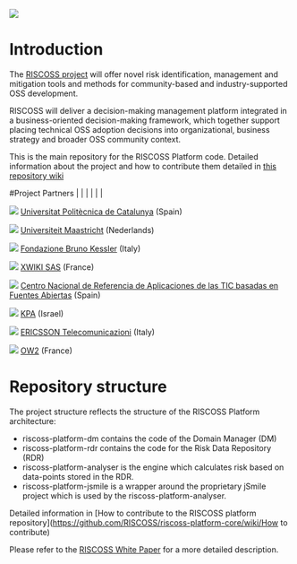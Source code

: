 ![](https://github.com/riscoss/riscoss-platform-core/wiki/images/logo_riscoss_DSP.png)
# Introduction

The [RISCOSS project](http://www.riscoss.eu) will offer novel risk identification, management and mitigation tools and methods for community-based and industry-supported OSS development. 

RISCOSS will deliver a decision-making management platform integrated in a business-oriented decision-making framework, which together support placing technical OSS adoption decisions into organizational, business strategy and broader OSS community context.

This is the main repository for the RISCOSS Platform code. Detailed information about the project and how to contribute them detailed in  [this repository wiki](https://github.com/RISCOSS/riscoss-platform-core/wiki)

#Project Partners
| | |
| | |

![](https://github.com/riscoss/riscoss-platform-core/wiki/images/partners/upc_logo.jpg) [Universitat Politècnica de Catalunya](http://www.upc.edu/) (Spain) <br>

![](https://github.com/riscoss/riscoss-platform-core/wiki/images/partners/maastricht_logo.jpg) [Universiteit Maastricht](http://www.maastrichtuniversity.nl/) (Nederlands) <br>

![](https://github.com/riscoss/riscoss-platform-core/wiki/images/partners/FBK_logo.jpg) [Fondazione Bruno Kessler](http://www.fbk.eu/) (Italy) <br>

![](https://github.com/riscoss/riscoss-platform-core/wiki/images/partners/xwiki_logo.jpg) [XWIKI SAS](http://www.xwiki.com/en/) (France)  <br>

![](https://github.com/riscoss/riscoss-platform-core/wiki/images/partners/cenatic_logo.jpg) [Centro Nacional de Referencia de Aplicaciones de las TIC basadas en Fuentes Abiertas](http://www.cenatic.es/) (Spain) <br>

 ![](https://github.com/riscoss/riscoss-platform-core/wiki/images/partners/kpa_logo.jpg) [KPA](http://www.kpa-group.com/) (Israel) <br>

 ![](https://github.com/riscoss/riscoss-platform-core/wiki/images/partners/ericsson_logo.jpg) [ERICSSON Telecomunicazioni](http://www.ericsson.com/it) (Italy) <br>

 ![](https://github.com/riscoss/riscoss-platform-core/wiki/images/partners/ow2_logo.jpg) [OW2](http://www.ow2.org/) (France) <br>
 
# Repository structure

The project structure reflects the structure of the RISCOSS Platform architecture:

* riscoss-platform-dm contains the code of the Domain Manager (DM)
* riscoss-platform-rdr contains the code for the Risk Data Repository (RDR)
* riscoss-platform-analyser is the engine which calculates risk based on data-points stored in the RDR.
* riscoss-platform-jsmile is a wrapper around the proprietary jSmile project which is used by the riscoss-platform-analyser.

Detailed information in  [How to contribute to the RISCOSS platform repository](https://github.com/RISCOSS/riscoss-platform-core/wiki/How to contribute) 

Please refer to the [RISCOSS White Paper](http://www.riscoss.eu/bin/download/Discover/Whitepaper/RISCOSS-Whitepaper.pdf) for a more detailed description.


